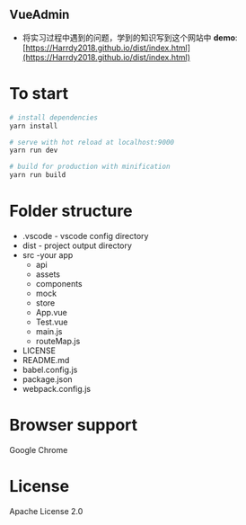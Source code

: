 ## VueAdmin
* 将实习过程中遇到的问题，学到的知识写到这个网站中
**demo**: [https://Harrdy2018.github.io/dist/index.html](https://Harrdy2018.github.io/dist/index.html)

# To start

``` bash
# install dependencies
yarn install

# serve with hot reload at localhost:9000
yarn run dev

# build for production with minification
yarn run build

```

# Folder structure
* .vscode - vscode config directory
* dist - project output directory
* src -your app
    * api
    * assets
    * components
    * mock
    * store
    * App.vue
    * Test.vue
    * main.js
    * routeMap.js
* LICENSE
* README.md
* babel.config.js
* package.json
* webpack.config.js

# Browser support

Google Chrome

# License
Apache License 2.0
